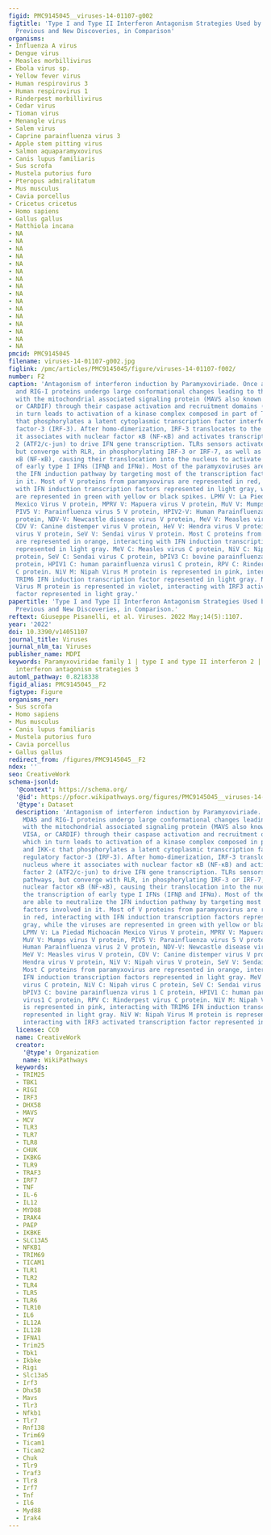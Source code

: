 ```yaml
---
figid: PMC9145045__viruses-14-01107-g002
figtitle: 'Type I and Type II Interferon Antagonism Strategies Used by Paramyxoviridae:
  Previous and New Discoveries, in Comparison'
organisms:
- Influenza A virus
- Dengue virus
- Measles morbillivirus
- Ebola virus sp.
- Yellow fever virus
- Human respirovirus 3
- Human respirovirus 1
- Rinderpest morbillivirus
- Cedar virus
- Tioman virus
- Menangle virus
- Salem virus
- Caprine parainfluenza virus 3
- Apple stem pitting virus
- Salmon aquaparamyxovirus
- Canis lupus familiaris
- Sus scrofa
- Mustela putorius furo
- Pteropus admiralitatum
- Mus musculus
- Cavia porcellus
- Cricetus cricetus
- Homo sapiens
- Gallus gallus
- Matthiola incana
- NA
- NA
- NA
- NA
- NA
- NA
- NA
- NA
- NA
- NA
- NA
- NA
- NA
- NA
- NA
- NA
pmcid: PMC9145045
filename: viruses-14-01107-g002.jpg
figlink: /pmc/articles/PMC9145045/figure/viruses-14-01107-f002/
number: F2
caption: 'Antagonism of interferon induction by Paramyxoviriade. Once activated, MDA5
  and RIG-I proteins undergo large conformational changes leading to the interaction
  with the mitochondrial associated signaling protein (MAVS also known as IPS-, VISA,
  or CARDIF) through their caspase activation and recruitment domains (CARDs), which
  in turn leads to activation of a kinase complex composed in part of TBK-1 and IKK-ε
  that phosphorylates a latent cytoplasmic transcription factor interferon regulatory
  factor-3 (IRF-3). After homo-dimerization, IRF-3 translocates to the nucleus where
  it associates with nuclear factor κB (NF-κB) and activates transcription factor
  2 (ATF2/c-jun) to drive IFN gene transcription. TLRs sensors activate distinct pathways,
  but converge with RLR, in phosphorylating IRF-3 or IRF-7, as well as nuclear factor
  κB (NF-κB), causing their translocation into the nucleus to activate the transcription
  of early type I IFNs (IFNβ and IFNα). Most of the paramyxoviruses are able to neutralize
  the IFN induction pathway by targeting most of the transcription factors involved
  in it. Most of V proteins from paramyxovirus are represented in red, interacting
  with IFN induction transcription factors represented in light gray, while the viruses
  are represented in green with yellow or black spikes. LPMV V: La Piedad Michoacán
  Mexico Virus V protein, MPRV V: Mapuera virus V protein, MuV V: Mumps virus V protein,
  PIV5 V: Parainfluenza virus 5 V protein, HPIV2-V: Human Parainfluenza virus 2 V
  protein, NDV-V: Newcastle disease virus V protein, MeV V: Measles virus V protein,
  CDV V: Canine distemper virus V protein, HeV V: Hendra virus V protein, NiV V: Nipah
  virus V protein, SeV V: Sendai virus V protein. Most C proteins from paramyxovirus
  are represented in orange, interacting with IFN induction transcription factors
  represented in light gray. MeV C: Measles virus C protein, NiV C: Nipah virus C
  protein, SeV C: Sendai virus C protein, bPIV3 C: bovine parainfluenza virus 1 C
  protein, HPIV1 C: human parainfluenza virus1 C protein, RPV C: Rinderpest virus
  C protein. NiV M: Nipah Virus M protein is represented in pink, interacting with
  TRIM6 IFN induction transcription factor represented in light gray. NiV W: Nipah
  Virus M protein is represented in violet, interacting with IRF3 activated transcription
  factor represented in light gray.'
papertitle: 'Type I and Type II Interferon Antagonism Strategies Used by Paramyxoviridae:
  Previous and New Discoveries, in Comparison.'
reftext: Giuseppe Pisanelli, et al. Viruses. 2022 May;14(5):1107.
year: '2022'
doi: 10.3390/v14051107
journal_title: Viruses
journal_nlm_ta: Viruses
publisher_name: MDPI
keywords: Paramyxoviridae family 1 | type I and type II interferon 2 | Paramyxoviridae
  interferon antagonism strategies 3
automl_pathway: 0.8218338
figid_alias: PMC9145045__F2
figtype: Figure
organisms_ner:
- Sus scrofa
- Homo sapiens
- Mus musculus
- Canis lupus familiaris
- Mustela putorius furo
- Cavia porcellus
- Gallus gallus
redirect_from: /figures/PMC9145045__F2
ndex: ''
seo: CreativeWork
schema-jsonld:
  '@context': https://schema.org/
  '@id': https://pfocr.wikipathways.org/figures/PMC9145045__viruses-14-01107-g002.html
  '@type': Dataset
  description: 'Antagonism of interferon induction by Paramyxoviriade. Once activated,
    MDA5 and RIG-I proteins undergo large conformational changes leading to the interaction
    with the mitochondrial associated signaling protein (MAVS also known as IPS-,
    VISA, or CARDIF) through their caspase activation and recruitment domains (CARDs),
    which in turn leads to activation of a kinase complex composed in part of TBK-1
    and IKK-ε that phosphorylates a latent cytoplasmic transcription factor interferon
    regulatory factor-3 (IRF-3). After homo-dimerization, IRF-3 translocates to the
    nucleus where it associates with nuclear factor κB (NF-κB) and activates transcription
    factor 2 (ATF2/c-jun) to drive IFN gene transcription. TLRs sensors activate distinct
    pathways, but converge with RLR, in phosphorylating IRF-3 or IRF-7, as well as
    nuclear factor κB (NF-κB), causing their translocation into the nucleus to activate
    the transcription of early type I IFNs (IFNβ and IFNα). Most of the paramyxoviruses
    are able to neutralize the IFN induction pathway by targeting most of the transcription
    factors involved in it. Most of V proteins from paramyxovirus are represented
    in red, interacting with IFN induction transcription factors represented in light
    gray, while the viruses are represented in green with yellow or black spikes.
    LPMV V: La Piedad Michoacán Mexico Virus V protein, MPRV V: Mapuera virus V protein,
    MuV V: Mumps virus V protein, PIV5 V: Parainfluenza virus 5 V protein, HPIV2-V:
    Human Parainfluenza virus 2 V protein, NDV-V: Newcastle disease virus V protein,
    MeV V: Measles virus V protein, CDV V: Canine distemper virus V protein, HeV V:
    Hendra virus V protein, NiV V: Nipah virus V protein, SeV V: Sendai virus V protein.
    Most C proteins from paramyxovirus are represented in orange, interacting with
    IFN induction transcription factors represented in light gray. MeV C: Measles
    virus C protein, NiV C: Nipah virus C protein, SeV C: Sendai virus C protein,
    bPIV3 C: bovine parainfluenza virus 1 C protein, HPIV1 C: human parainfluenza
    virus1 C protein, RPV C: Rinderpest virus C protein. NiV M: Nipah Virus M protein
    is represented in pink, interacting with TRIM6 IFN induction transcription factor
    represented in light gray. NiV W: Nipah Virus M protein is represented in violet,
    interacting with IRF3 activated transcription factor represented in light gray.'
  license: CC0
  name: CreativeWork
  creator:
    '@type': Organization
    name: WikiPathways
  keywords:
  - TRIM25
  - TBK1
  - RIGI
  - IRF3
  - DHX58
  - MAVS
  - MCV
  - TLR3
  - TLR7
  - TLR8
  - CHUK
  - IKBKG
  - TLR9
  - TRAF3
  - IRF7
  - TNF
  - IL-6
  - IL12
  - MYD88
  - IRAK4
  - PAEP
  - IKBKE
  - SLC13A5
  - NFKB1
  - TRIM69
  - TICAM1
  - TLR1
  - TLR2
  - TLR4
  - TLR5
  - TLR6
  - TLR10
  - IL6
  - IL12A
  - IL12B
  - IFNA1
  - Trim25
  - Tbk1
  - Ikbke
  - Rigi
  - Slc13a5
  - Irf3
  - Dhx58
  - Mavs
  - Tlr3
  - Nfkb1
  - Tlr7
  - Rnf138
  - Trim69
  - Ticam1
  - Ticam2
  - Chuk
  - Tlr9
  - Traf3
  - Tlr8
  - Irf7
  - Tnf
  - Il6
  - Myd88
  - Irak4
---
```

